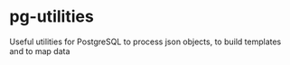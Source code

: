 # pg-utilities
Useful utilities for PostgreSQL to process json objects, to build templates and to map data
